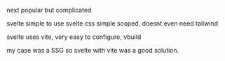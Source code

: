 next popular but complicated

svelte simple to use svelte css simple scoped, doesnt even need tailwind

svelte uses vite, very easy to configure, vbuild

my case was a SSG so svelte with vite was a good solution.
